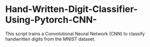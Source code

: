 # Hand-Written-Digit-Classifier-Using-Pytorch-CNN-
This script trains a Convolutional Neural Network (CNN) to classify handwritten digits from the MNIST dataset.
